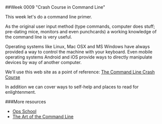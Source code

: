 ##Week 0009 "Crash Course in Command Line"

This week let's do a command line primer.

As the original user input method (type commands, computer does stuff; pre-dating mice, monitors and even punchcards) a working knowledge of the command line is very useful.

Operating systems like Linux, Mac OSX and MS Windows have always provided a way to control the machine with your keyboard. Even mobile operating systems Android and iOS provide ways to directly manipulate devices by way of another computer.

We'll use this web site as a point of reference: [The Command Line Crash Course](http://cli.learncodethehardway.org/book/)

In addition we can cover ways to self-help and places to read for enlightenment.

###More resources
- [Ops School](http://www.opsschool.org/en/latest/)
- [The Art of the Command Line](https://github.com/jlevy/the-art-of-command-line)
